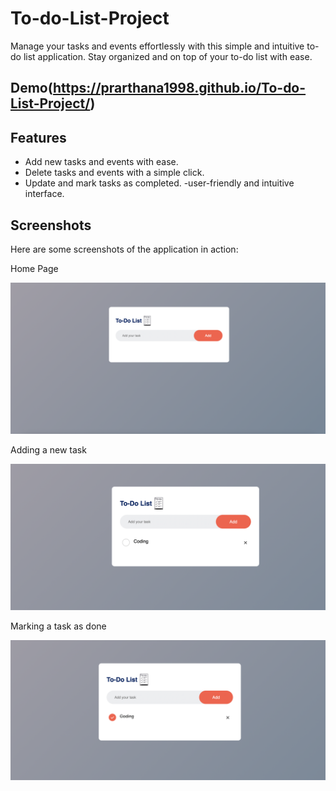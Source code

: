 # To-do-List-Project

Manage your tasks and events effortlessly with this simple and intuitive to-do list application. Stay organized and on top of your to-do list with ease.

## Demo(https://prarthana1998.github.io/To-do-List-Project/)

## Features

- Add new tasks and events with ease.
- Delete tasks and events with a simple click.
- Update and mark tasks as completed.
-user-friendly and intuitive interface.

## Screenshots

Here are some screenshots of the application in action:

Home Page

![Screenshot 1](screenshots/main_screen.png)

Adding a new task

![Screenshot 2](screenshots/adding_task.png)

Marking a task as done

![Screenshot 3](screenshots/update_task.png)


